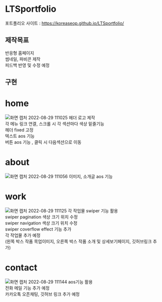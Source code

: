# LTSportfolio
 포트폴리오 사이트 : https://koreaseop.github.io/LTSportfolio/

## 제작목표
  반응형 홈페이지<br>
  썸네일, 파비콘 제작<br>
  피드백 반영 및 수정 예정
  
## 구현
# home
![화면 캡처 2022-08-29 111025](https://user-images.githubusercontent.com/105402314/187109419-cbe81c10-f5ce-4501-bdb9-2ad3d2955f9b.png)
  헤더 로고 제작<br>
  각 메뉴 링크 연결, 스크롤 시 각 섹션마다 색상 밑줄기능<br>
  헤더 fixed 고정<br>
  텍스트 aos 기능<br>
  버튼 aos 기능 , 클릭 시 다음섹션으로 이동
  
  
# about
![화면 캡처 2022-08-29 111056](https://user-images.githubusercontent.com/105402314/187109690-b9390930-1e4f-4b7b-b50e-2bfc2ea44518.png)
  이미지, 소개글 aos 기능

# work
![화면 캡처 2022-08-29 111125](https://user-images.githubusercontent.com/105402314/187109744-5a1eef50-08f0-4918-a4d0-2a61bbd76ab4.png)
  각 작업물 swiper 기능 활용<br>
  swiper pagination 색상 크기 위치 수정<br>
  swiper navigation 색상 크기 위치 수정<br>
  swiper coverflow effect 기능 추가<br>
  각 작업물 추가 예정<br>
  (왼쪽 박스 작품 목업이미지, 오른쪽 박스 작품 소개 및 상세보기페이지, 깃허브링크 추가) 
  
# contact
![화면 캡처 2022-08-29 111144](https://user-images.githubusercontent.com/105402314/187110065-b44841f9-c843-4d04-acde-7300358648e6.png)
  aos기능 활용<br>
  전화 메일 기능 추가 예정<br>
  카카오톡 오픈채팅, 깃허브 링크 추가 예정
